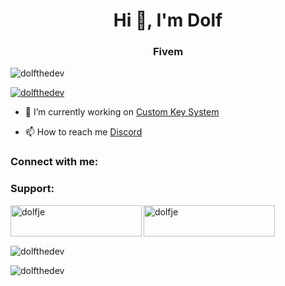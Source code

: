 <h1 align="center">Hi 👋, I'm Dolf</h1>
<h3 align="center">Fivem</h3>

<p align="left"> <img src="https://komarev.com/ghpvc/?username=dolfthedev&label=Profile%20views&color=0e75b6&style=flat" alt="dolfthedev" /> </p>

<p align="left"> <a href="https://github.com/ryo-ma/github-profile-trophy"><img src="https://github-profile-trophy.vercel.app/?username=dolfthedev" alt="dolfthedev" /></a> </p>

- 🔭 I’m currently working on [Custom Key System](https://www.google.com/webhp?hl=nl&sa=X&ved=0ahUKEwics7Lyg4uJAxUChf0HHbS8L0AQPAgI)

- 📫 How to reach me [Discord](https://discord.gg/unturgion)

<h3 align="left">Connect with me:</h3>
<p align="left">
</p>

<h3 align="left">Support:</h3>
<p><a href="https://www.buymeacoffee.com/dolfje"> <img align="left" src="https://cdn.buymeacoffee.com/buttons/v2/default-yellow.png" height="50" width="210" alt="dolfje" /></a><a href="https://ko-fi.com/dolfje"> <img align="left" src="https://cdn.ko-fi.com/cdn/kofi3.png?v=3" height="50" width="210" alt="dolfje" /></a></p><br><br>

<p>&nbsp;<img align="center" src="https://github-readme-stats.vercel.app/api?username=dolfthedev&show_icons=true&locale=en" alt="dolfthedev" /></p>

<p><img align="center" src="https://github-readme-streak-stats.herokuapp.com/?user=dolfthedev&" alt="dolfthedev" /></p>

